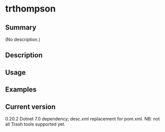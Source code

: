 # trthompson

## Summary

(No description.)

## Description

## Usage

## Examples

## Current version

0.20.2 Dotnet 7.0 dependency; desc.xml replacement for pom.xml. NB: not all Trash tools supported yet.
